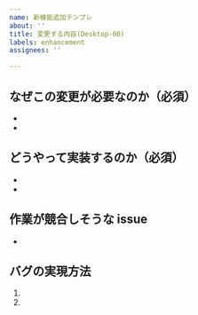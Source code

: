 ```yaml
---
name: 新機能追加テンプレ
about: ''
title: 変更する内容(Desktop-00)
labels: enhancement
assignees: ''

---
```


## なぜこの変更が必要なのか（必須）

-
-

## どうやって実装するのか（必須）

- 
- 

## 作業が競合しそうな issue

-

## バグの実現方法

1.
1.
